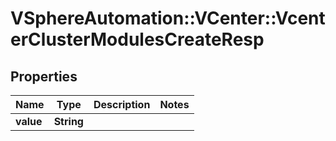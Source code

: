 # VSphereAutomation::VCenter::VcenterClusterModulesCreateResp

## Properties
Name | Type | Description | Notes
------------ | ------------- | ------------- | -------------
**value** | **String** |  | 


